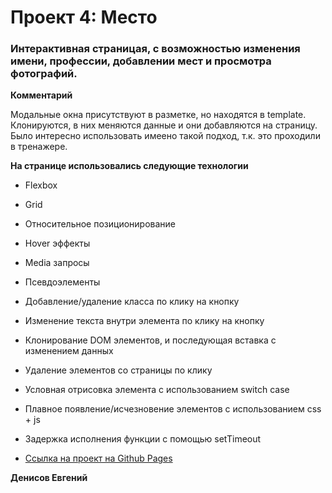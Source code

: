 # Проект 4: Место

### Интерактивная страницая, с возможностью изменения имени, профессии, добавлении мест и просмотра фотографий.

**Комментарий**

Модальные окна присутствуют в разметке, но находятся в template. Клонируются, в них меняются данные и они добавляются на страницу.
Было интересно использовать имеено такой подход, т.к. это проходили в тренажере. 

**На странице использовались следующие технологии**

* Flexbox
* Grid
* Относительное позиционирование
* Hover эффекты
* Media запросы
* Псевдоэлементы
* Добавление/удаление класса по клику на кнопку
* Изменение текста внутри элемента по клику на кнопку
* Клонирование DOM элементов, и последующая вставка с изменением данных
* Удаление элементов со страницы по клику
* Условная отрисовка элемента с использованием switch case
* Плавное появление/исчезновение элементов с использованием css + js
* Задержка исполнения функции с помощью setTimeout



* [Ссылка на проект на Github Pages](https://jackyapa6eu.github.io/mesto/index.html)

**Денисов Евгений**

